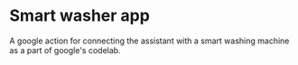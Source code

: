# Smart washer app
A google action for connecting the assistant with a smart washing machine as a part of google's codelab.
